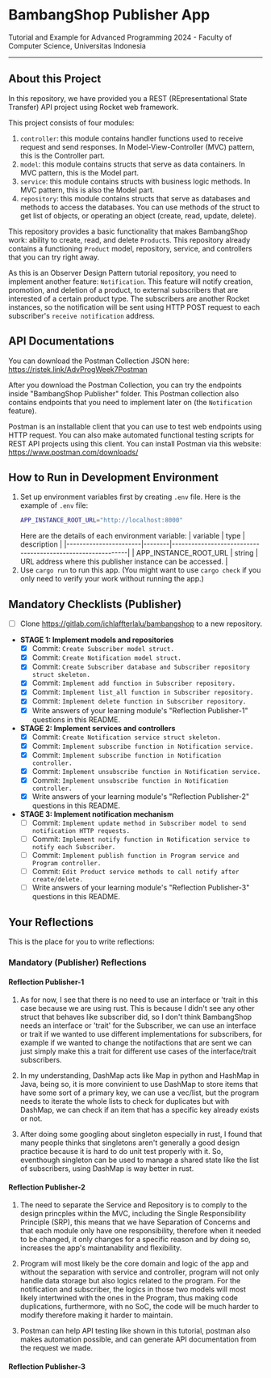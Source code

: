 # BambangShop Publisher App
Tutorial and Example for Advanced Programming 2024 - Faculty of Computer Science, Universitas Indonesia

---

## About this Project
In this repository, we have provided you a REST (REpresentational State Transfer) API project using Rocket web framework.

This project consists of four modules:
1.  `controller`: this module contains handler functions used to receive request and send responses.
    In Model-View-Controller (MVC) pattern, this is the Controller part.
2.  `model`: this module contains structs that serve as data containers.
    In MVC pattern, this is the Model part.
3.  `service`: this module contains structs with business logic methods.
    In MVC pattern, this is also the Model part.
4.  `repository`: this module contains structs that serve as databases and methods to access the databases.
    You can use methods of the struct to get list of objects, or operating an object (create, read, update, delete).

This repository provides a basic functionality that makes BambangShop work: ability to create, read, and delete `Product`s.
This repository already contains a functioning `Product` model, repository, service, and controllers that you can try right away.

As this is an Observer Design Pattern tutorial repository, you need to implement another feature: `Notification`.
This feature will notify creation, promotion, and deletion of a product, to external subscribers that are interested of a certain product type.
The subscribers are another Rocket instances, so the notification will be sent using HTTP POST request to each subscriber's `receive notification` address.

## API Documentations

You can download the Postman Collection JSON here: https://ristek.link/AdvProgWeek7Postman

After you download the Postman Collection, you can try the endpoints inside "BambangShop Publisher" folder.
This Postman collection also contains endpoints that you need to implement later on (the `Notification` feature).

Postman is an installable client that you can use to test web endpoints using HTTP request.
You can also make automated functional testing scripts for REST API projects using this client.
You can install Postman via this website: https://www.postman.com/downloads/

## How to Run in Development Environment
1.  Set up environment variables first by creating `.env` file.
    Here is the example of `.env` file:
    ```bash
    APP_INSTANCE_ROOT_URL="http://localhost:8000"
    ```
    Here are the details of each environment variable:
    | variable              | type   | description                                                |
    |-----------------------|--------|------------------------------------------------------------|
    | APP_INSTANCE_ROOT_URL | string | URL address where this publisher instance can be accessed. |
2.  Use `cargo run` to run this app.
    (You might want to use `cargo check` if you only need to verify your work without running the app.)

## Mandatory Checklists (Publisher)
-   [ ] Clone https://gitlab.com/ichlaffterlalu/bambangshop to a new repository.
-   **STAGE 1: Implement models and repositories**
    -   [X] Commit: `Create Subscriber model struct.`
    -   [X] Commit: `Create Notification model struct.`
    -   [X] Commit: `Create Subscriber database and Subscriber repository struct skeleton.`
    -   [X] Commit: `Implement add function in Subscriber repository.`
    -   [X] Commit: `Implement list_all function in Subscriber repository.`
    -   [X] Commit: `Implement delete function in Subscriber repository.`
    -   [X] Write answers of your learning module's "Reflection Publisher-1" questions in this README.
-   **STAGE 2: Implement services and controllers**
    -   [X] Commit: `Create Notification service struct skeleton.`
    -   [X] Commit: `Implement subscribe function in Notification service.`
    -   [X] Commit: `Implement subscribe function in Notification controller.`
    -   [X] Commit: `Implement unsubscribe function in Notification service.`
    -   [X] Commit: `Implement unsubscribe function in Notification controller.`
    -   [X] Write answers of your learning module's "Reflection Publisher-2" questions in this README.
-   **STAGE 3: Implement notification mechanism**
    -   [ ] Commit: `Implement update method in Subscriber model to send notification HTTP requests.`
    -   [ ] Commit: `Implement notify function in Notification service to notify each Subscriber.`
    -   [ ] Commit: `Implement publish function in Program service and Program controller.`
    -   [ ] Commit: `Edit Product service methods to call notify after create/delete.`
    -   [ ] Write answers of your learning module's "Reflection Publisher-3" questions in this README.

## Your Reflections
This is the place for you to write reflections:

### Mandatory (Publisher) Reflections

#### Reflection Publisher-1
1. As for now, I see that there is no need to use an interface or 'trait in this case because we are using rust. This is because I didn't see any other struct that behaves like subscriber did, so I don't think BambangShop needs an interface or 'trait' for the Subscriber, we can use an interface or trait if we wanted to use different implementations for subscribers, for example if we wanted to change the notifactions that are sent we can just simply make this a trait for different use cases of the interface/trait subscribers.

2. In my understanding, DashMap acts like Map in python and HashMap in Java, being so, it is more convinient to use DashMap to store items that have some sort of a primary key, we can use a vec/list, but the program needs to iterate the whole lists to check for duplicates but with DashMap, we can check if an item that has a specific key already exists or not.

3. After doing some googling about singleton especially in rust, I found that many people thinks that singletons aren't generally a good design practice because it is hard to do unit test properly with it. So, eventhough singleton can be used to manage a shared state like the list of subscribers, using DashMap is way better in rust.

#### Reflection Publisher-2

1. The need to separate the Service and Repository is to comply to the design princples within the MVC, including the Single Responsibility Principle (SRP), this means that we have Separation of Concerns and that each module only have one responsibility, therefore when it needed to be changed, it only changes for a specific reason and by doing so, increases the app's maintanability and flexibility.

2. Program will most likely be the core domain and logic of the app and without the separation with service and controller, program will not only handle data storage but also logics related to the program. For the notification and subscriber, the logics in those two models will most likely intertwined with the ones in the Program, thus making code duplications, furthermore, with no SoC, the code will be much harder to modify therefore making it harder to maintain.

3. Postman can help API testing like shown in this tutorial, postman also makes automation possible, and can generate API documentation from the request we made. 
#### Reflection Publisher-3

